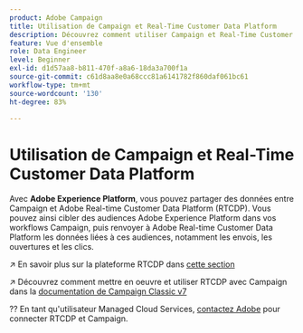 ```yaml
---
product: Adobe Campaign
title: Utilisation de Campaign et Real-Time Customer Data Platform
description: Découvrez comment utiliser Campaign et Real-Time Customer Data Platform
feature: Vue d'ensemble
role: Data Engineer
level: Beginner
exl-id: d1d57aa8-b811-470f-a8a6-18da3a700f1a
source-git-commit: c61d8aa8e0a68ccc81a6141782f860daf061bc61
workflow-type: tm+mt
source-wordcount: '130'
ht-degree: 83%

---
```


# Utilisation de Campaign et Real-Time Customer Data Platform

Avec **Adobe Experience Platform**, vous pouvez partager des données entre Campaign et Adobe Real-time Customer Data Platform (RTCDP). Vous pouvez ainsi cibler des audiences Adobe Experience Platform dans vos workflows Campaign, puis renvoyer à Adobe Real-time Customer Data Platform les données liées à ces audiences, notamment les envois, les ouvertures et les clics.

↗️ En savoir plus sur la plateforme RTCDP dans [cette section](https://experienceleague.adobe.com/docs/experience-platform/rtcdp/overview.html?lang=fr)

↗️ Découvrez comment mettre en oeuvre et utiliser RTCDP avec Campaign dans la [documentation de Campaign Classic v7](https://experienceleague.adobe.com/docs/campaign-classic/using/integrating-with-adobe-experience-cloud/aep-sources-destinations/get-started-sources-destinations.html?lang=fr#integrating-with-adobe-experience-cloud)

?? En tant qu&#39;utilisateur Managed Cloud Services, [contactez Adobe](../start/campaign-faq.md#support) pour connecter RTCDP et Campaign.
